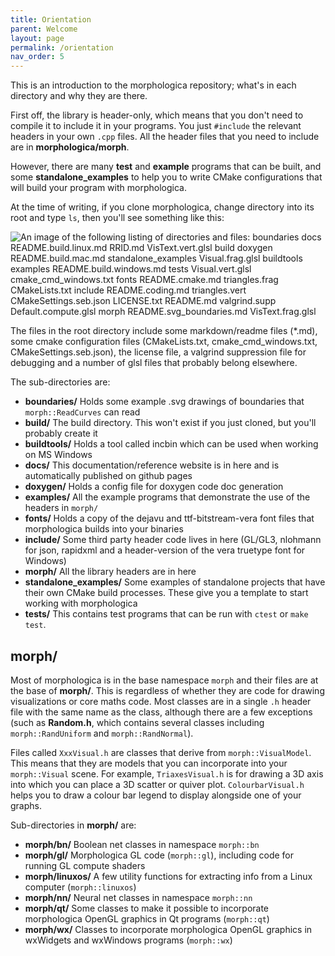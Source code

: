 ```yaml
---
title: Orientation
parent: Welcome
layout: page
permalink: /orientation
nav_order: 5
---
```

This is an introduction to the morphologica repository; what's in each directory and why they are there.

First off, the library is header-only, which means that you don't need to compile it to include it in your programs. You just `#include` the relevant headers in your own `.cpp` files. All the header files that you need to include are in **morphologica/morph**.

However, there are many **test** and **example** programs that can be built, and some **standalone_examples** to help you to write CMake configurations that will build your program with morphologica.

At the time of writing, if you clone morphologica, change directory into its root and type `ls`, then you'll see something like this:

![An image of the following listing of directories and files:
boundaries              docs         README.build.linux.md     RRID.md              VisText.vert.glsl
build                   doxygen      README.build.mac.md       standalone_examples  Visual.frag.glsl
buildtools              examples     README.build.windows.md   tests                Visual.vert.glsl
cmake_cmd_windows.txt   fonts        README.cmake.md           triangles.frag
CMakeLists.txt          include      README.coding.md          triangles.vert
CMakeSettings.seb.json  LICENSE.txt  README.md                 valgrind.supp
Default.compute.glsl    morph        README.svg_boundaries.md  VisText.frag.glsl](https://github.com/ABRG-Models/morphologica/blob/main/docs/images/morph_root.png?raw=true)

The files in the root directory include some markdown/readme files (*.md), some cmake configuration files (CMakeLists.txt, cmake_cmd_windows.txt, CMakeSettings.seb.json), the license file, a valgrind suppression file for debugging and a number of glsl files that probably belong elsewhere.

The sub-directories are:

* **boundaries/** Holds some example .svg drawings of boundaries that `morph::ReadCurves` can read
* **build/** The build directory. This won't exist if you just cloned, but you'll probably create it
* **buildtools/** Holds a tool called incbin which can be used when working on MS Windows
* **docs/** This documentation/reference website is in here and is automatically published on github pages
* **doxygen/** Holds a config file for doxygen code doc generation
* **examples/** All the example programs that demonstrate the use of the headers in `morph/`
* **fonts/** Holds a copy of the dejavu and ttf-bitstream-vera font files that morphologica builds into your binaries
* **include/** Some third party header code lives in here (GL/GL3, nlohmann for json, rapidxml and a header-version of the vera truetype font for Windows)
* **morph/** All the library headers are in here
* **standalone_examples/** Some examples of standalone projects that have their own CMake build processes. These give you a template to start working with morphologica
* **tests/** This contains test programs that can be run with `ctest` or `make test`.

## morph/

Most of morphologica is in the base namespace `morph` and their files are at the base of **morph/**. This is regardless of whether they are code for drawing visualizations or core maths code. Most classes are in a single `.h` header file with the same name as the class, although there are a few exceptions (such as **Random.h**, which contains several classes including ``morph::RandUniform`` and ``morph::RandNormal``).

Files called `XxxVisual.h` are classes that derive from `morph::VisualModel`. This means that they are models that you can incorporate into your `morph::Visual` scene. For example, `TriaxesVisual.h` is for drawing a 3D axis into which you can place a 3D scatter or quiver plot. `ColourbarVisual.h` helps you to draw a colour bar legend to display alongside one of your graphs.

Sub-directories in **morph/** are:

* **morph/bn/** Boolean net classes in namespace `morph::bn`
* **morph/gl/** Morphologica GL code (`morph::gl`), including code for running GL compute shaders
* **morph/linuxos/** A few utility functions for extracting info from a Linux computer (`morph::linuxos`)
* **morph/nn/** Neural net classes in namespace `morph::nn`
* **morph/qt/** Some classes to make it possible to incorporate morphologica OpenGL graphics in Qt programs (`morph::qt`)
* **morph/wx/** Classes to incorporate morphologica OpenGL graphics in wxWidgets and wxWindows programs (`morph::wx`)